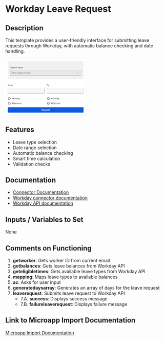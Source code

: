# Workday Leave Request

## Description
This template provides a user-friendly interface for submitting leave requests through Workday, with automatic balance checking and date handling.

<img src="[Workday]%20Leave%20request.png" width="50%"></img>

## Features
- Leave type selection
- Date range selection
- Automatic balance checking
- Smart time calculation
- Validation checks

## Documentation
- [Connector Documentation](https://docs.lumapps.com/docs/admin-l4430581765424978extensions)
- [Workday connector documentation](https://docs.lumapps.com/docs/ls/content/5596050861954281/docs/admin-administration-landing/admin-l6088963918247602/admin-l9650191038731043extensions/admin-l43084339674928007extensions/admin-l4754802368470471extensions)
- [Workday API documentation](https://community.workday.com/sites/default/files/file-hosting/restapi/)

## Inputs / Variables to Set
None

## Comments on Functioning
1. **getworker**: Gets worker ID from current email
2. **getbalances**: Gets leave balances from Workday API
3. **geteligibletimes**: Gets available leave types from Workday API
4. **mapping**: Maps leave types to available balances
5. **ac**: Asks for user input
6. **generatedaysarray**: Generates an array of days for the leave request
7. **leaverequest**: Submits leave request to Workday API
    - 7.A. **success**: Displays success message
    - 7.B. **failureleaverequest**: Displays failure message

## Link to Microapp Import Documentation
[Microapp Import Documentation](https://docs.lumapps.com/docs/ls/content/6236515079535869/devportal-l48909819228353757)
